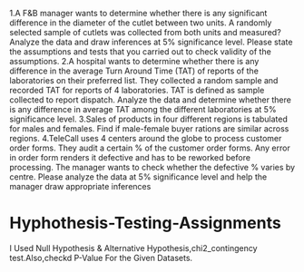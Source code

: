 1.A F&B manager wants to determine whether there is any significant difference in the diameter of the cutlet between two units. A randomly selected sample of cutlets was collected from both units and measured? Analyze the data and draw inferences at 5% significance level. Please state the assumptions and tests that you carried out to check validity of the assumptions.
2.A hospital wants to determine whether there is any difference in the average Turn Around Time (TAT) of reports of the laboratories on their preferred list. They collected a random sample and recorded TAT for reports of 4 laboratories. TAT is defined as sample collected to report dispatch.
    Analyze the data and determine whether there is any difference in average TAT among the different laboratories at 5% significance level.
3.Sales of products in four different regions is tabulated for males and females. Find if male-female buyer rations are similar across regions.
4.TeleCall uses 4 centers around the globe to process customer order forms. They audit a certain %  of the customer order forms. Any error in order form renders it defective and has to be reworked before processing.  The manager wants to check whether the defective %  varies by centre. Please analyze the data at 5% significance level and help the manager draw appropriate inferences
# Hyphothesis-Testing-Assignments
I Used Null Hypothesis &amp; Alternative Hypothesis,chi2_contingency test.Also,checkd P-Value For the Given Datasets.
